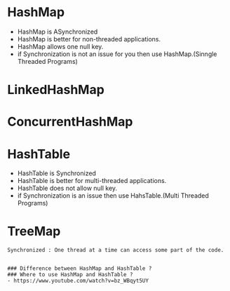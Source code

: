 






# HashMap 
- HashMap is ASynchronized
- HashMap is better for non-threaded applications.
- HashMap allows one null key.
- if Synchronization is not an issue for you then use HashMap.(Sinngle Threaded Programs)


# LinkedHashMap


# ConcurrentHashMap



# HashTable
- HashTable is Synchronized
- HashTable is better for multi-threaded applications.
- HashTable does not allow null key.
- if Synchronization is an issue then use HahsTable.(Multi Threaded Programs)



# TreeMap


```
Synchronized : One thread at a time can access some part of the code.
```

```

### Difference between HashMap and HashTable ?
### Where to use HashMap and HashTable ?
- https://www.youtube.com/watch?v=bz_WBqyt5UY

```